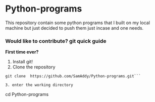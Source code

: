 # Python-programs
This repository contain some python programs that I built on my local machine but just decided to push them just incase and one needs.

### Would like to contribute?  git quick guide
<b>First time ever?</b>

1. Install git!
2. Clone the repository
```
git clone  https://github.com/SamAddy/Python-programs.git```

3. enter the working directory
```
cd Python-programs
```
